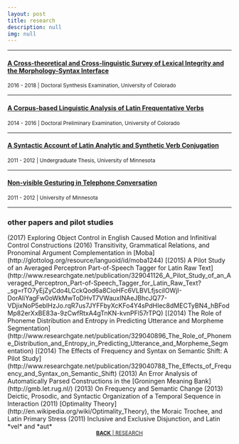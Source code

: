 ```yaml
---
layout: post
title: research
description: null
img: null
---
```


***
<sub></sub>
<h4><a href="http://www.researchgate.net/publication/328773017_A_Cross-theoretical_and_Cross-linguistic_Survey_of_Lexical_Integrity_and_the_Morphology-Syntax_Interface">A Cross-theoretical and Cross-linguistic Survey of Lexical Integrity and the Morphology-Syntax Interface</a></h4>
<sup>2016 - 2018 | Doctoral Synthesis Examination, University of Colorado</sup>

***
<sub></sub>
<h4><a href="http://www.researchgate.net/publication/329019387_A_Corpus-based_Linguistic_Analysis_of_Latin_Frequentative_Verbs">A Corpus-based Linguistic Analysis of Latin Frequentative Verbs</a></h4>
<sup>2014 - 2016 | Doctoral Preliminary Examination, University of Colorado</sup>

***
<sub></sub>
<h4><a href="http://www.researchgate.net/publication/328917117_A_Syntactic_Account_of_Latin_Verb_Conjugation">A Syntactic Account of Latin Analytic and Synthetic Verb Conjugation</a></h4>
<sup>2011 - 2012 | Undergraduate Thesis, University of Minnesota</sup>

***
<sub></sub>
<h4><a href="http://www.researchgate.net/publication/328878301_Non-visible_Gesturing_in_Telephone_Conversation">Non-visible Gesturing in Telephone Conversation</a></h4>
<sup>2011 - 2012 | University of Minnesota</sup>

***
<sub></sub>
<h3>other papers and pilot studies</h3>
<p></p> 
(2017) Exploring Object Control in English Caused Motion and Infinitival Control Constructions
<sub></sub>  
(2016) Transitivity, Grammatical Relations, and Pronominal Argument Complementation in [Moba](http://glottolog.org/resource/languoid/id/moba1244)  
<sup></sup>
[(2015) A Pilot Study of an Averaged Perceptron Part-of-Speech Tagger for Latin Raw Text](http://www.researchgate.net/publication/329041126_A_Pilot_Study_of_an_Averaged_Perceptron_Part-of-Speech_Tagger_for_Latin_Raw_Text?_sg=rTO7yEjZyCdo4LCckQod6a8CioHFc6VLBVLfjscilOWjI-DorAliYagFw0oWkMwToDHvT7VWauxINAeJBhcJQ77-VDjixNoP5ebIHzJo.rqR7us7JYFFbyXcKFo4Y4sPdHIec8dMECTyBN4_hBFodMp82erXxBE83a-9zCwfRtxA4gTnKN-kvnPFl57rTPQ)  
<sup></sup>
[(2014) The Role of Phoneme Distribution and Entropy in Predicting Utterance and Morpheme Segmentation](http://www.researchgate.net/publication/329040896_The_Role_of_Phoneme_Distribution_and_Entropy_in_Predicting_Utterance_and_Morpheme_Segmentation)  
<sup></sup>
[(2014) The Effects of Frequency and Syntax on Semantic Shift: A Pilot Study](http://www.researchgate.net/publication/329040788_The_Effects_of_Frequency_and_Syntax_on_Semantic_Shift)  
<sup></sup>
(2013) An Error Analysis of Automatically Parsed Constructions in the [Groningen Meaning Bank](http://gmb.let.rug.nl/)  
<sup></sup>
(2013) On Frequency and Semantic Change  
<sup></sup>
(2013) Deictic, Prosodic, and Syntactic Organization of a Temporal Sequence in Interaction  
<sup></sup>
(2011) [Optimality Theory](http://en.wikipedia.org/wiki/Optimality_Theory), the Moraic Trochee, and Latin Primary Stress  
<sup></sup>
(2011) Inclusive and Exclusive Disjunction, and Latin *vel* and *aut*  

<br/>

<center><sup><a href="http://jared-desjardins.github.io/pages/3_research/"><b>BACK</b> | RESEARCH</a></sup></center>
